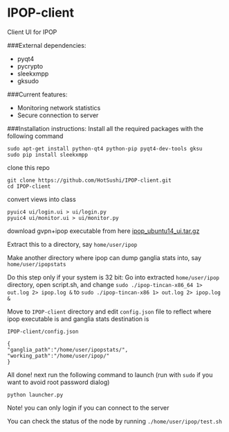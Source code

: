 # IPOP-client
Client UI for IPOP

###External dependencies:
- pyqt4
- pycrypto
- sleekxmpp
- gksudo

###Current features:
- Monitoring network statistics
- Secure connection to server

###Installation instructions:
Install all the required packages with the following command

```
sudo apt-get install python-qt4 python-pip pyqt4-dev-tools gksu
sudo pip install sleekxmpp
```

clone this repo

```
git clone https://github.com/HotSushi/IPOP-client.git
cd IPOP-client
```

convert views into class

```
pyuic4 ui/login.ui > ui/login.py
pyuic4 ui/monitor.ui > ui/monitor.py
```

download gvpn+ipop executable from here [ipop_ubuntu14_ui.tar.gz](https://drive.google.com/file/d/0Bxr9CriT1DIuQVR3ZGxYM0VCX1E/view?usp=sharing)

Extract this to a directory, say `home/user/ipop`

Make another directory where ipop can dump ganglia stats into, say `home/user/ipopstats`

Do this step only if your system is 32 bit: Go into extracted `home/user/ipop` directory, open script.sh, and change `sudo ./ipop-tincan-x86_64 1> out.log 2> ipop.log &` to `sudo ./ipop-tincan-x86 1> out.log 2> ipop.log &`

Move to `IPOP-client` directory and edit `config.json` file to reflect where ipop executable is and ganglia stats destination is

`IPOP-client/config.json`
```
{
"ganglia_path":"/home/user/ipopstats/",
"working_path":"/home/user/ipop/"
}
```

All done! next run the following command to launch (run with `sudo` if you want to avoid root password dialog)

```
python launcher.py
```

Note! you can only login if you can connect to the server

You can check the status of the node by running
`./home/user/ipop/test.sh`

